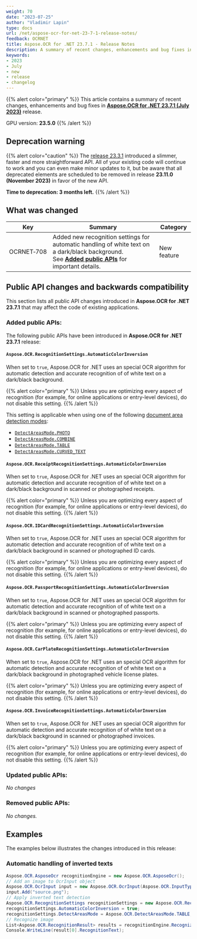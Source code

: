 ```yaml
---
weight: 70
date: "2023-07-25"
author: "Vladimir Lapin"
type: docs
url: /net/aspose-ocr-for-net-23-7-1-release-notes/
feedback: OCRNET
title: Aspose.OCR for .NET 23.7.1 - Release Notes
description: A summary of recent changes, enhancements and bug fixes in Aspose.OCR for .NET 23.7.1 (July 2023) release.
keywords:
- 2023
- July
- new
- release
- changelog
---
```


{{% alert color="primary" %}}
This article contains a summary of recent changes, enhancements and bug fixes in [**Aspose.OCR for .NET 23.7.1 (July 2023)**](https://www.nuget.org/packages/Aspose.OCR/23.7.1) release.

GPU version: **23.5.0**
{{% /alert %}}

## Deprecation warning

{{% alert color="caution" %}}
The [release 23.3.1](/ocr/net/aspose-ocr-for-net-23-3-1-release-notes/) introduced a slimmer, faster and more straightforward API. All of your existing code will continue to work and you can even make minor updates to it, but be aware that all deprecated elements are scheduled to be removed in release **23.11.0 (November 2023)** in favor of the new API.

**Time to deprecation: 3 months left.**
{{% /alert %}}

## What was changed

Key | Summary | Category
--- | ------- | --------
OCRNET&#8209;708 | Added new recognition settings for automatic handling of white text on a dark/black background.<br />See [**Added public APIs**](#added-public-apis) for important details. | New feature

## Public API changes and backwards compatibility

This section lists all public API changes introduced in **Aspose.OCR for .NET 23.7.1** that may affect the code of existing applications.

### Added public APIs:

The following public APIs have been introduced in **Aspose.OCR for .NET 23.7.1** release:

#### `Aspose.OCR.RecognitionSettings.AutomaticColorInversion`

When set to `true`, Aspose.OCR for .NET uses an special OCR algorithm for automatic detection and accurate recognition of of white text on a dark/black background.

{{% alert color="primary" %}}
Unless you are optimizing every aspect of recognition (for example, for online applications or entry-level devices), do not disable this setting.
{{% /alert %}}

This setting is applicable when using one of the following [document area detection modes](/ocr/net/areas-detection/):

- [`DetectAreasMode.PHOTO`](/ocr/net/areas-detection/photo/)
- [`DetectAreasMode.COMBINE`](/ocr/net/areas-detection/combine/)
- [`DetectAreasMode.TABLE`](/ocr/net/areas-detection/table/)
- [`DetectAreasMode.CURVED_TEXT`](/ocr/net/areas-detection/curved_text/)

#### `Aspose.OCR.ReceiptRecognitionSettings.AutomaticColorInversion`

When set to `true`, Aspose.OCR for .NET uses an special OCR algorithm for automatic detection and accurate recognition of of white text on a dark/black background in scanned or photographed receipts.

{{% alert color="primary" %}}
Unless you are optimizing every aspect of recognition (for example, for online applications or entry-level devices), do not disable this setting.
{{% /alert %}}

#### `Aspose.OCR.IDCardRecognitionSettings.AutomaticColorInversion`

When set to `true`, Aspose.OCR for .NET uses an special OCR algorithm for automatic detection and accurate recognition of of white text on a dark/black background in scanned or photographed ID cards.

{{% alert color="primary" %}}
Unless you are optimizing every aspect of recognition (for example, for online applications or entry-level devices), do not disable this setting.
{{% /alert %}}

#### `Aspose.OCR.PassportRecognitionSettings.AutomaticColorInversion`

When set to `true`, Aspose.OCR for .NET uses an special OCR algorithm for automatic detection and accurate recognition of of white text on a dark/black background in scanned or photographed passports.

{{% alert color="primary" %}}
Unless you are optimizing every aspect of recognition (for example, for online applications or entry-level devices), do not disable this setting.
{{% /alert %}}

#### `Aspose.OCR.CarPlateRecognitionSettings.AutomaticColorInversion`

When set to `true`, Aspose.OCR for .NET uses an special OCR algorithm for automatic detection and accurate recognition of of white text on a dark/black background in photographed vehicle license plates.

{{% alert color="primary" %}}
Unless you are optimizing every aspect of recognition (for example, for online applications or entry-level devices), do not disable this setting.
{{% /alert %}}

#### `Aspose.OCR.InvoiceRecognitionSettings.AutomaticColorInversion`

When set to `true`, Aspose.OCR for .NET uses an special OCR algorithm for automatic detection and accurate recognition of of white text on a dark/black background in scanned or photographed invoices.

{{% alert color="primary" %}}
Unless you are optimizing every aspect of recognition (for example, for online applications or entry-level devices), do not disable this setting.
{{% /alert %}}

### Updated public APIs:

_No changes_

### Removed public APIs:

_No changes._

## Examples

The examples below illustrates the changes introduced in this release:

### Automatic handling of inverted texts

```csharp
Aspose.OCR.AsposeOcr recognitionEngine = new Aspose.OCR.AsposeOcr();
// Add an image to OcrInput object
Aspose.OCR.OcrInput input = new Aspose.OCR.OcrInput(Aspose.OCR.InputType.SingleImage);
input.Add("source.png");
// Apply inverted text detection
Aspose.OCR.RecognitionSettings recognitionSettings = new Aspose.OCR.RecognitionSettings();
recognitionSettings.AutomaticColorInversion = true;
recognitionSettings.DetectAreasMode = Aspose.OCR.DetectAreasMode.TABLE;
// Recognize image
List<Aspose.OCR.RecognitionResult> results = recognitionEngine.Recognize(input, recognitionSettings);
Console.WriteLine(result[0].RecognitionText);
```
